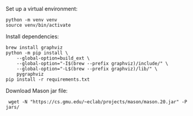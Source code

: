 Set up a virtual environment:
```shell
python -m venv venv
source venv/bin/activate
```
Install dependencies:
```shell
brew install graphviz
python -m pip install \
    --global-option=build_ext \
    --global-option="-I$(brew --prefix graphviz)/include/" \
    --global-option="-L$(brew --prefix graphviz)/lib/" \
    pygraphviz
pip install -r requirements.txt
```
Download Mason jar file:
```shell
 wget -N "https://cs.gmu.edu/~eclab/projects/mason/mason.20.jar" -P jars/
```
